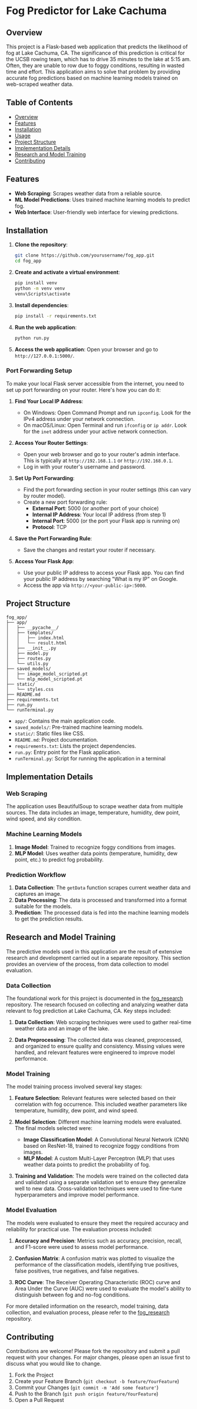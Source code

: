 # Fog Predictor for Lake Cachuma

## Overview

This project is a Flask-based web application that predicts the likelihood of fog at Lake Cachuma, CA. The significance of this prediction is critical for the UCSB rowing team, which has to drive 35 minutes to the lake at 5:15 am. Often, they are unable to row due to foggy conditions, resulting in wasted time and effort. This application aims to solve that problem by providing accurate fog predictions based on machine learning models trained on web-scraped weather data.

## Table of Contents

- [Overview](#overview)
- [Features](#features)
- [Installation](#installation)
- [Usage](#usage)
- [Project Structure](#project-structure)
- [Implementation Details](#implementation-details)
- [Research and Model Training](#research-and-model-training)
- [Contributing](#contributing)

## Features

- **Web Scraping**: Scrapes weather data from a reliable source.
- **ML Model Predictions**: Uses trained machine learning models to predict fog.
- **Web Interface**: User-friendly web interface for viewing predictions.

## Installation

1. **Clone the repository**:
   ```bash
   git clone https://github.com/yourusername/fog_app.git
   cd fog_app
   ```

2. **Create and activate a virtual environment**:
   ```bash
   pip install venv
   python -m venv venv
   venv\Scripts\activate
   ```

3. **Install dependencies**:
   ```bash
   pip install -r requirements.txt
   ```

4. **Run the web application**:
   ```bash
   python run.py
   ```

5. **Access the web application**:
   Open your browser and go to `http://127.0.0.1:5000/`.

### Port Forwarding Setup

To make your local Flask server accessible from the internet, you need to set up port forwarding on your router. Here's how you can do it:

1. **Find Your Local IP Address**:
   - On Windows: Open Command Prompt and run `ipconfig`. Look for the IPv4 address under your network connection.
   - On macOS/Linux: Open Terminal and run `ifconfig` or `ip addr`. Look for the `inet` address under your active network connection.

2. **Access Your Router Settings**:
   - Open your web browser and go to your router's admin interface. This is typically at `http://192.168.1.1` or `http://192.168.0.1`.
   - Log in with your router's username and password.

3. **Set Up Port Forwarding**:
   - Find the port forwarding section in your router settings (this can vary by router model).
   - Create a new port forwarding rule:
     - **External Port**: 5000 (or another port of your choice)
     - **Internal IP Address**: Your local IP address (from step 1)
     - **Internal Port**: 5000 (or the port your Flask app is running on)
     - **Protocol**: TCP

4. **Save the Port Forwarding Rule**:
   - Save the changes and restart your router if necessary.

5. **Access Your Flask App**:
   - Use your public IP address to access your Flask app. You can find your public IP address by searching "What is my IP" on Google.
   - Access the app via `http://<your-public-ip>:5000`.

## Project Structure

```
fog_app/
├── app/
│   ├── __pycache__/
│   ├── templates/
│   │   ├── index.html
│   │   └── result.html
│   ├── __init__.py
│   ├── model.py
│   ├── routes.py
│   └── utils.py
├── saved_models/
│   ├── image_model_scripted.pt
│   └── mlp_model_scripted.pt
├── static/
│   └── styles.css
├── README.md
├── requirements.txt
├── run.py
└── runTerminal.py
```

- `app/`: Contains the main application code.
- `saved_models/`: Pre-trained machine learning models.
- `static/`: Static files like CSS.
- `README.md`: Project documentation.
- `requirements.txt`: Lists the project dependencies.
- `run.py`: Entry point for the Flask application.
- `runTerminal.py`: Script for running the application in a terminal

## Implementation Details

### Web Scraping

The application uses BeautifulSoup to scrape weather data from multiple sources. The data includes an image, temperature, humidity, dew point, wind speed, and sky condition.

### Machine Learning Models

1. **Image Model**: Trained to recognize foggy conditions from images.
2. **MLP Model**: Uses weather data points (temperature, humidity, dew point, etc.) to predict fog probability.

### Prediction Workflow

1. **Data Collection**: The `getData` function scrapes current weather data and captures an image.
2. **Data Processing**: The data is processed and transformed into a format suitable for the models.
3. **Prediction**: The processed data is fed into the machine learning models to get the prediction results.

## Research and Model Training

The predictive models used in this application are the result of extensive research and development carried out in a separate repository. This section provides an overview of the process, from data collection to model evaluation.

### Data Collection

The foundational work for this project is documented in the [fog_research](https://github.com/jackmdj/fog_research) repository. The research focused on collecting and analyzing weather data relevant to fog prediction at Lake Cachuma, CA. Key steps included:

1. **Data Collection**: Web scraping techniques were used to gather real-time weather data and an image of the lake.

2. **Data Preprocessing**: The collected data was cleaned, preprocessed, and organized to ensure quality and consistency. Missing values were handled, and relevant features were engineered to improve model performance.

### Model Training

The model training process involved several key stages:

1. **Feature Selection**: Relevant features were selected based on their correlation with fog occurrence. This included weather parameters like temperature, humidity, dew point, and wind speed.

2. **Model Selection**: Different machine learning models were evaluated. The final models selected were:
   - **Image Classification Model**: A Convolutional Neural Network (CNN) based on ResNet-18, trained to recognize foggy conditions from images.
   - **MLP Model**: A custom Multi-Layer Perceptron (MLP) that uses weather data points to predict the probability of fog.

3. **Training and Validation**: The models were trained on the collected data and validated using a separate validation set to ensure they generalize well to new data. Cross-validation techniques were used to fine-tune hyperparameters and improve model performance.

### Model Evaluation

The models were evaluated to ensure they meet the required accuracy and reliability for practical use. The evaluation process included:

1. **Accuracy and Precision**: Metrics such as accuracy, precision, recall, and F1-score were used to assess model performance.

2. **Confusion Matrix**: A confusion matrix was plotted to visualize the performance of the classification models, identifying true positives, false positives, true negatives, and false negatives.

3. **ROC Curve**: The Receiver Operating Characteristic (ROC) curve and Area Under the Curve (AUC) were used to evaluate the model's ability to distinguish between fog and no-fog conditions.

For more detailed information on the research, model training, data collection, and evaluation process, please refer to the [fog_research](https://github.com/jackmdj/fog_research) repository.


## Contributing

Contributions are welcome! Please fork the repository and submit a pull request with your changes. For major changes, please open an issue first to discuss what you would like to change.

1. Fork the Project
2. Create your Feature Branch (`git checkout -b feature/YourFeature`)
3. Commit your Changes (`git commit -m 'Add some feature'`)
4. Push to the Branch (`git push origin feature/YourFeature`)
5. Open a Pull Request

